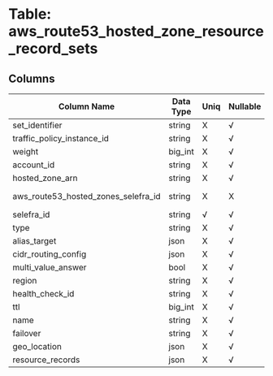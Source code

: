 # Table: aws_route53_hosted_zone_resource_record_sets

## Columns 

|  Column Name   |  Data Type  | Uniq | Nullable | Description | 
|  ----  | ----  | ----  | ----  | ---- | 
| set_identifier | string | X | √ |  | 
| traffic_policy_instance_id | string | X | √ |  | 
| weight | big_int | X | √ |  | 
| account_id | string | X | √ |  | 
| hosted_zone_arn | string | X | √ |  | 
| aws_route53_hosted_zones_selefra_id | string | X | X | fk to aws_route53_hosted_zones.selefra_id | 
| selefra_id | string | √ | √ | random id | 
| type | string | X | √ |  | 
| alias_target | json | X | √ |  | 
| cidr_routing_config | json | X | √ |  | 
| multi_value_answer | bool | X | √ |  | 
| region | string | X | √ |  | 
| health_check_id | string | X | √ |  | 
| ttl | big_int | X | √ |  | 
| name | string | X | √ |  | 
| failover | string | X | √ |  | 
| geo_location | json | X | √ |  | 
| resource_records | json | X | √ |  | 


